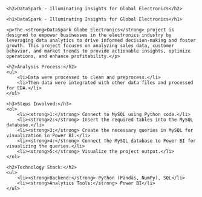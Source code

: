 
    <h2>DataSpark - Illuminating Insights for Global Electronics</h2>

<body>

    <h1>DataSpark - Illuminating Insights for Global Electronics</h1>

    <p>The <strong>DataSpark Globe Electronics</strong> project is designed to empower businesses in the electronics industry by leveraging data analytics to drive informed decision-making and foster growth. This project focuses on analyzing sales data, customer behavior, and market trends to provide actionable insights, optimize operations, and enhance profitability.</p>

    <h2>Analysis Process:</h2>
    <ul>
        <li>Data were processed to clean and preprocess.</li>
        <li>Then data were integrated with other data files and processed for EDA.</li>
    </ul>

    <h3>Steps Involved:</h3>
    <ol>
        <li><strong>1:</strong> Connect to MySQL using Python code.</li>
        <li><strong>2:</strong> Insert the required tables into the MySQL database.</li>
        <li><strong>3:</strong> Create the necessary queries in MySQL for visualization in Power BI.</li>
        <li><strong>4:</strong> Connect the MySQL database to Power BI for visualizing the queries.</li>
        <li><strong>5:</strong> Visualize the project output.</li>
    </ol>

    <h2>Technology Stack:</h2>
    <ul>
        <li><strong>Backend:</strong> Python (Pandas, NumPy), SQL</li>
        <li><strong>Analytics Tools:</strong> Power BI</li>
    </ul>

</body>
</html>






